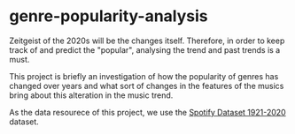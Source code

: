 # genre-popularity-analysis
Zeitgeist of the 2020s will be the changes itself. Therefore, in order to keep track of and predict the "popular", analysing the trend and past trends is a must. 

This project is briefly an investigation of how the popularity of genres has changed over years and what sort of changes in the features of the musics bring about this alteration in the music trend.

As the data resourece of this project, we use the [Spotify Dataset 1921-2020 ](https://www.kaggle.com/yamaerenay/spotify-dataset-19212020-160k-tracks?select=data.csv) dataset. 
